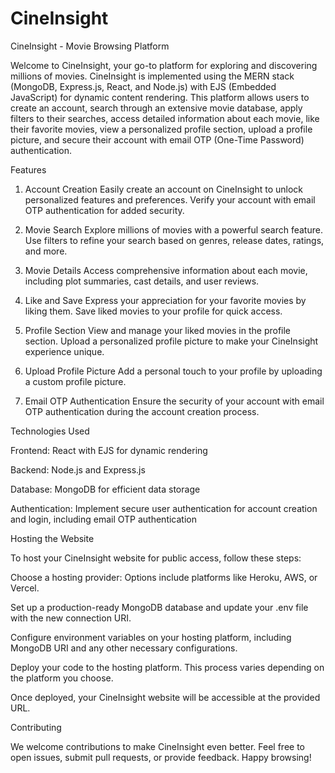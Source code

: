 # CineInsight

CineInsight - Movie Browsing Platform

Welcome to CineInsight, your go-to platform for exploring and discovering millions of movies. CineInsight is implemented using the MERN stack (MongoDB, Express.js, React, and Node.js) with EJS (Embedded JavaScript) for dynamic content rendering. This platform allows users to create an account, search through an extensive movie database, apply filters to their searches, access detailed information about each movie, like their favorite movies, view a personalized profile section, upload a profile picture, and secure their account with email OTP (One-Time Password) authentication.

Features
1. Account Creation
Easily create an account on CineInsight to unlock personalized features and preferences. Verify your account with email OTP authentication for added security.

2. Movie Search
Explore millions of movies with a powerful search feature. Use filters to refine your search based on genres, release dates, ratings, and more.

3. Movie Details
Access comprehensive information about each movie, including plot summaries, cast details, and user reviews.

4. Like and Save
Express your appreciation for your favorite movies by liking them. Save liked movies to your profile for quick access.

5. Profile Section
View and manage your liked movies in the profile section. Upload a personalized profile picture to make your CineInsight experience unique.

6. Upload Profile Picture
Add a personal touch to your profile by uploading a custom profile picture.

7. Email OTP Authentication
Ensure the security of your account with email OTP authentication during the account creation process.

Technologies Used

Frontend: React with EJS for dynamic rendering

Backend: Node.js and Express.js

Database: MongoDB for efficient data storage

Authentication: Implement secure user authentication for account creation and login, including email OTP authentication


Hosting the Website

To host your CineInsight website for public access, follow these steps:

Choose a hosting provider: Options include platforms like Heroku, AWS, or Vercel.

Set up a production-ready MongoDB database and update your .env file with the new connection URI.

Configure environment variables on your hosting platform, including MongoDB URI and any other necessary configurations.

Deploy your code to the hosting platform. This process varies depending on the platform you choose.

Once deployed, your CineInsight website will be accessible at the provided URL.

Contributing

We welcome contributions to make CineInsight even better. Feel free to open issues, submit pull requests, or provide feedback. Happy browsing!
